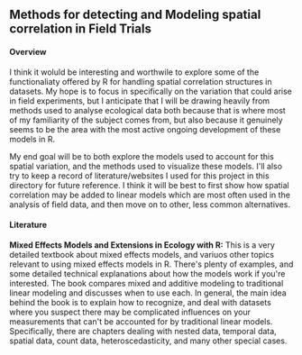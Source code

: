 ## Methods for detecting and Modeling spatial correlation in Field Trials

#### Overview
I think it woluld be interesting and worthwile to explore some of the functionaliaty offered by R for handling spatial correlation structures in datasets. My hope is to focus in specifically on the variation that could arise in field experiments, but I anticipate that I will be drawing heavily from methods used to analyse ecological data both because that is where most of my familiarity of the subject comes from, but also because it genuinely seems to be the area with the most active ongoing development of these models in R. 

My end goal will be to both explore the models used to account for this spatial variation, and the methods used to visualize these models. I'll also try to keep a record of literature/websites I used for this project in this directory for future reference. I think it will be best to first show how spatial correlation may be added to linear models which are most often used in the analysis of field data, and then move on to other, less common alternatives.

#### Literature

**Mixed Effects Models and Extensions in Ecology with R:** This is a very detailed textbook about mixed effects models, and variuos other topics relevant to using mixed effects models in R. There's plenty of examples, and some detailed technical explanations about how the models work if you're interested. The book compares mixed and additive modeling to traditional linear modeling and discusses when to use each. In general, the main idea behind the book is to explain how to recognize, and deal with datasets where you suspect there may be complicated influences on your measurements that can't be accounted for by traditional linear models. Specifically, there are chapters dealing with nested data, temporal data, spatial data, count data, heteroscedasticity, and many other special cases. 
